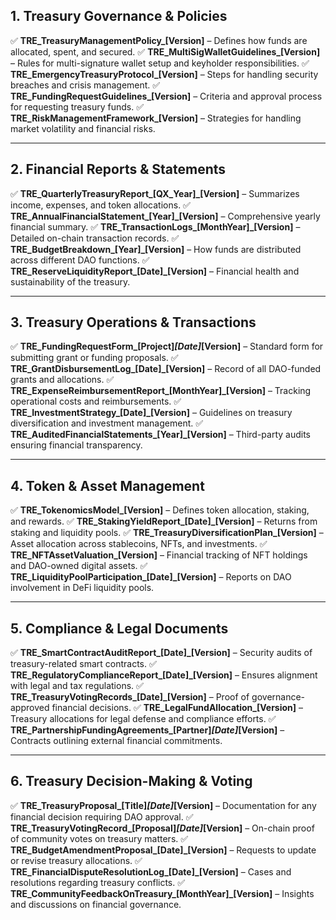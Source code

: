 ## **1\. Treasury Governance & Policies**

✅ **TRE\_TreasuryManagementPolicy\_\[Version\]** – Defines how funds are allocated, spent, and secured. ✅ **TRE\_MultiSigWalletGuidelines\_\[Version\]** – Rules for multi-signature wallet setup and keyholder responsibilities. ✅ **TRE\_EmergencyTreasuryProtocol\_\[Version\]** – Steps for handling security breaches and crisis management. ✅ **TRE\_FundingRequestGuidelines\_\[Version\]** – Criteria and approval process for requesting treasury funds. ✅ **TRE\_RiskManagementFramework\_\[Version\]** – Strategies for handling market volatility and financial risks.

---

## **2\. Financial Reports & Statements**

✅ **TRE\_QuarterlyTreasuryReport\_\[QX\_Year\]\_\[Version\]** – Summarizes income, expenses, and token allocations. ✅ **TRE\_AnnualFinancialStatement\_\[Year\]\_\[Version\]** – Comprehensive yearly financial summary. ✅ **TRE\_TransactionLogs\_\[MonthYear\]\_\[Version\]** – Detailed on-chain transaction records. ✅ **TRE\_BudgetBreakdown\_\[Year\]\_\[Version\]** – How funds are distributed across different DAO functions. ✅ **TRE\_ReserveLiquidityReport\_\[Date\]\_\[Version\]** – Financial health and sustainability of the treasury.

---

## **3\. Treasury Operations & Transactions**

✅ **TRE\_FundingRequestForm\_\[Project\]*\[Date\]*\[Version\]** – Standard form for submitting grant or funding proposals. ✅ **TRE\_GrantDisbursementLog\_\[Date\]\_\[Version\]** – Record of all DAO-funded grants and allocations. ✅ **TRE\_ExpenseReimbursementReport\_\[MonthYear\]\_\[Version\]** – Tracking operational costs and reimbursements. ✅ **TRE\_InvestmentStrategy\_\[Date\]\_\[Version\]** – Guidelines on treasury diversification and investment management. ✅ **TRE\_AuditedFinancialStatements\_\[Year\]\_\[Version\]** – Third-party audits ensuring financial transparency.

---

## **4\. Token & Asset Management**

✅ **TRE\_TokenomicsModel\_\[Version\]** – Defines token allocation, staking, and rewards. ✅ **TRE\_StakingYieldReport\_\[Date\]\_\[Version\]** – Returns from staking and liquidity pools. ✅ **TRE\_TreasuryDiversificationPlan\_\[Version\]** – Asset allocation across stablecoins, NFTs, and investments. ✅ **TRE\_NFTAssetValuation\_\[Version\]** – Financial tracking of NFT holdings and DAO-owned digital assets. ✅ **TRE\_LiquidityPoolParticipation\_\[Date\]\_\[Version\]** – Reports on DAO involvement in DeFi liquidity pools.

---

## **5\. Compliance & Legal Documents**

✅ **TRE\_SmartContractAuditReport\_\[Date\]\_\[Version\]** – Security audits of treasury-related smart contracts. ✅ **TRE\_RegulatoryComplianceReport\_\[Date\]\_\[Version\]** – Ensures alignment with legal and tax regulations. ✅ **TRE\_TreasuryVotingRecords\_\[Date\]\_\[Version\]** – Proof of governance-approved financial decisions. ✅ **TRE\_LegalFundAllocation\_\[Version\]** – Treasury allocations for legal defense and compliance efforts. ✅ **TRE\_PartnershipFundingAgreements\_\[Partner\]*\[Date\]*\[Version\]** – Contracts outlining external financial commitments.

---

## **6\. Treasury Decision-Making & Voting**

✅ **TRE\_TreasuryProposal\_\[Title\]*\[Date\]*\[Version\]** – Documentation for any financial decision requiring DAO approval. ✅ **TRE\_TreasuryVotingRecord\_\[Proposal\]*\[Date\]*\[Version\]** – On-chain proof of community votes on treasury matters. ✅ **TRE\_BudgetAmendmentProposal\_\[Date\]\_\[Version\]** – Requests to update or revise treasury allocations. ✅ **TRE\_FinancialDisputeResolutionLog\_\[Date\]\_\[Version\]** – Cases and resolutions regarding treasury conflicts. ✅ **TRE\_CommunityFeedbackOnTreasury\_\[MonthYear\]\_\[Version\]** – Insights and discussions on financial governance.

